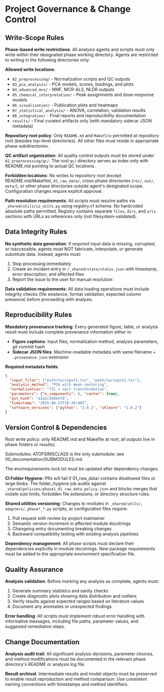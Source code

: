 # Project Governance & Change Control

## Write-Scope Rules

**Phase-based write restrictions**: All analysis agents and scripts must only write within their designated phase working directory. Agents are restricted to writing in the following directories only:

**Allowed write locations**:
- `02_preprocessing/` - Normalization scripts and QC outputs
- `03_pca_analysis/` - PCA models, scores, loadings, and plots  
- `04_advanced_mvs/` - NMF, MCR-ALS, NLDR outputs
- `05_chemical_interpretation/` - Peak assignments and dose-response models
- `06_visualization/` - Publication plots and heatmaps
- `07_statistical_analysis/` - ANOVA, correlation, validation results
- `08_integration/` - Final reports and reproducibility documentation
- `results/` - Final curated artifacts only (with mandatory sidecar JSON metadata)

**Repository root policy**: Only `README.md` and `Makefile` permitted at repository root (besides top-level directories). All other files must reside in appropriate phase subdirectories.

**QC artifact organization**: All quality control outputs must be stored under `02_preprocessing/qc/`. The root `qc/` directory serves as index only with README.md pointing to actual QC locations.

**Forbidden locations**: No writes to repository root (except README.md/Makefile), `01_raw_data/`, cross-phase directories (`roi/`, `out/`, `meta/`), or other phase directories outside agent's designated scope. Configuration changes require explicit approval.

**Path resolution requirements**: All scripts must resolve paths via `_shared/utils/io_utils.py` using registry.v1 schema. No hardcoded absolute paths permitted. Registry contains separate `files`, `dirs`, and `urls` sections with URLs as references only (not filesystem-validated).

## Data Integrity Rules

**No synthetic data generation**: If required input data is missing, corrupted, or inaccessible, agents must NOT fabricate, interpolate, or generate substitute data. Instead, agents must:

1. Stop processing immediately
2. Create an incident entry in `/_shared/state/status.json` with timestamp, error description, and affected files
3. Report the issue to the user for manual resolution

**Data validation requirements**: All data loading operations must include integrity checks (file existence, format validation, expected column presence) before proceeding with analysis.

## Reproducibility Rules

**Mandatory provenance tracking**: Every generated figure, table, or analysis result must include complete provenance information either in:
- **Figure captions**: Input files, normalization method, analysis parameters, git commit hash
- **Sidecar JSON files**: Machine-readable metadata with same filename + `.provenance.json` extension

**Required metadata fields**:
```json
{
  "input_files": ["path/to/input1.tsv", "path/to/input2.tsv"],
  "analysis_method": "PCA with mean centering",
  "normalization": "TIC + sqrt transformation", 
  "parameters": {"n_components": 8, "center": true},
  "git_hash": "a1b2c3d4e5f6",
  "timestamp": "2025-08-23T10:30:00Z",
  "software_versions": {"python": "3.9.1", "sklearn": "1.0.2"}
}
```

## Version Control & Dependencies

Root write policy: only README.md and Makefile at root; all outputs live in phase folders or results/.

Submodules: ATOFSIMSCLASS is the only submodule; see 00_documentation/SUBMODULES.md.

The env/requirements-lock.txt must be updated after dependency changes.

**CI Folder Hygiene**: PRs will fail if 01_raw_data/ contains disallowed files or large blobs. The folder_hygiene job audits against `_shared/policies/phase1_01_raw_data_policy.json` and blocks merges that violate size limits, forbidden file extensions, or directory structure rules.

**Shared utilities versioning**: Changes to modules in `_shared/utils/`, `adapters/`, `phase*_*.py` scripts, or configuration files require:
1. Pull request with review by project maintainer
2. Semantic version increment in affected module docstrings
3. Changelog entry documenting breaking changes
4. Backward compatibility testing with existing analysis pipelines

**Dependency management**: All phase scripts must declare their dependencies explicitly in module docstrings. New package requirements must be added to the appropriate environment specification file.

## Quality Assurance

**Analysis validation**: Before marking any analysis as complete, agents must:
1. Generate summary statistics and sanity checks
2. Create diagnostic plots showing data distribution and outliers  
3. Verify results against expected ranges based on literature values
4. Document any anomalies or unexpected findings

**Error handling**: All scripts must implement robust error handling with informative messages, including file paths, parameter values, and suggested remediation steps.

## Change Documentation

**Analysis audit trail**: All significant analysis decisions, parameter choices, and method modifications must be documented in the relevant phase directory's README or analysis log file.

**Result archival**: Intermediate results and model objects must be preserved to enable result reproduction and method comparison. Use consistent naming conventions with timestamps and method identifiers.